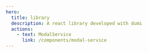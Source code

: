 ```yaml
---
hero:
  title: library
  description: A react library developed with dumi
  actions:
    - text: ModalService
      link: /components/modal-service
---
```


